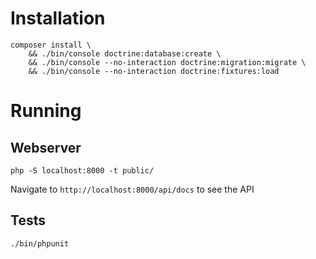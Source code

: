 # Installation
```shell
composer install \
    && ./bin/console doctrine:database:create \
    && ./bin/console --no-interaction doctrine:migration:migrate \
    && ./bin/console --no-interaction doctrine:fixtures:load
```
# Running
## Webserver
```shell
php -S localhost:8000 -t public/
```
Navigate to ```http://localhost:8000/api/docs``` to see the API
## Tests
```shell
./bin/phpunit
```